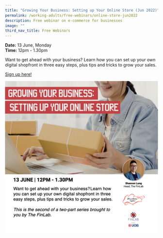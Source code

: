 ```yaml
---
title: "Growing Your Business: Setting up Your Online Store (Jun 2022)"
permalink: /working-adults/free-webinars/online-store-jun2022
description: Free webinar on e-commerce for businesses
image: ""
third_nav_title: Free Webinars
---
```

**Date:** 13 June, Monday
<br> **Time:** 12pm - 1.30pm

Want to get ahead with your business? Learn how you can set up your own digital shopfront in three easy steps, plus tips and tricks to grow your sales. 

[Sign up here!](https://go.gov.sg/wa-finlab4-june22)

![Free webinar on e-commerce for businesses](/images/Jun22-WA-Online-Store.jpeg)